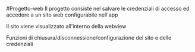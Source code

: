 #Progetto-web
Il progetto consiste nel salvare le credenziali di accesso ed accedere a un sito web configurabile nell'app

Il sito viene visualizzato all'interno della webview

Funzioni di chiusura/disconnessione/configurazione del sito e delle credenziali
